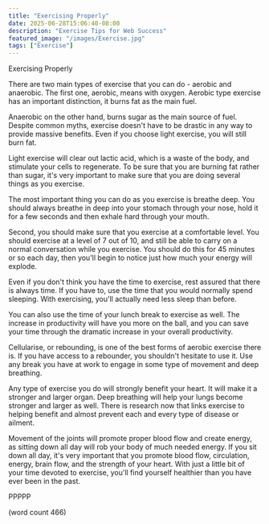 ```yaml
---
title: "Exercising Properly"
date: 2025-06-28T15:06:40-08:00
description: "Exercise Tips for Web Success"
featured_image: "/images/Exercise.jpg"
tags: ["Exercise"]
---
```


Exercising Properly

There are two main types of exercise that you can do -
aerobic and anaerobic.  The first one, aerobic, means
with oxygen.  Aerobic type exercise has an important
distinction, it burns fat as the main fuel.  

Anaerobic on the other hand, burns sugar as the
main source of fuel.  Despite common myths, exercise
doesn't have to be drastic in any way to provide
massive benefits.  Even if you choose light exercise,
you will still burn fat.

Light exercise will clear out lactic acid, which is
a waste of the body, and stimulate your cells to
regenerate.  To be sure that you are burning fat 
rather than sugar, it's very important to make sure
that you are doing several things as you exercise.

The most important thing you can do as you exercise
is breathe deep.  You should always breathe in deep
into your stomach through your nose, hold it for
a few seconds and then exhale hard through your
mouth.

Second, you should make sure that you exercise at
a comfortable level.  You should exercise at a level
of 7 out of 10, and still be able to carry on a
normal conversation while you exercise.  You should
do this for 45 minutes or so each day, then 
you'll begin to notice just how much your energy
will explode.

Even if you don't think you have the time to 
exercise, rest assured that there is always time.
If you have to, use the time that you would 
normally spend sleeping.  With exercising, you'll
actually need less sleep than before.

You can also use the time of your lunch break to
exercise as well.  The increase in productivity
will have you more on the ball, and you can save
your time through the dramatic increase in your
overall productivity.  

Cellularise, or rebounding, is one of the best
forms of aerobic exercise there is.  If you have
access to a rebounder, you shouldn't hesitate to
use it.  Use any break you have at work to engage
in some type of movement and deep breathing.

Any type of exercise you do will strongly benefit
your heart.  It will make it a stronger and larger
organ.  Deep breathing will help your lungs 
become stronger and larger as well.  There is
research now that links exercise to helping benefit
and almost prevent each and every type of disease
or ailment.

Movement of the joints will promote proper blood
flow and create energy, as sitting down all day
will rob your body of much needed energy.  If you 
sit down all day, it's very important that you
promote blood flow, circulation, energy, brain
flow, and the strength of your heart.  With just
a little bit of your time devoted to exercise,
you'll find yourself healthier than you have ever
been in the past.

PPPPP

(word count 466)
